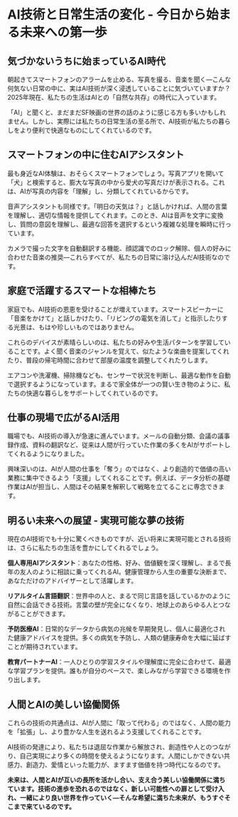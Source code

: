 # AI技術と日常生活の変化 - 今日から始まる未来への第一歩

## 気づかないうちに始まっているAI時代

朝起きてスマートフォンのアラームを止める、写真を撮る、音楽を聞く—こんな何気ない日常の中に、実はAI技術が深く浸透していることに気づいていますか？2025年現在、私たちの生活はAIとの「自然な共存」の時代に入っています。

「AI」と聞くと、まだまだSF映画の世界の話のように感じる方も多いかもしれません。しかし、実際には私たちの日常生活の至る所で、AI技術が私たちの暮らしをより便利で快適なものにしてくれているのです。

## スマートフォンの中に住むAIアシスタント

最も身近なAI体験は、おそらくスマートフォンでしょう。写真アプリを開いて「犬」と検索すると、膨大な写真の中から愛犬の写真だけが表示される。これは、AIが写真の内容を「理解」し、分類してくれているからです。

音声アシスタントも同様です。「明日の天気は？」と話しかければ、人間の言葉を理解し、適切な情報を提供してくれます。このとき、AIは音声を文字に変換し、質問の意図を理解し、最適な回答を選択するという複雑な処理を瞬時に行っています。

カメラで撮った文字を自動翻訳する機能、顔認識でのロック解除、個人の好みに合わせた音楽の推奨—これらすべてが、私たちの日常に溶け込んだAI技術なのです。

## 家庭で活躍するスマートな相棒たち

家庭でも、AI技術の恩恵を受けることが増えています。スマートスピーカーに「音楽をかけて」と話しかけたり、「リビングの電気を消して」と指示したりする光景は、もはや珍しいものではありません。

これらのデバイスが素晴らしいのは、私たちの好みや生活パターンを学習していることです。よく聞く音楽のジャンルを覚えて、似たような楽曲を提案してくれたり、普段の帰宅時間に合わせて部屋の温度を調整してくれたりします。

エアコンや洗濯機、掃除機なども、センサーで状況を判断し、最適な動作を自動で選択するようになっています。まるで家全体が一つの賢い生き物のように、私たちの快適な暮らしをサポートしてくれているのです。

## 仕事の現場で広がるAI活用

職場でも、AI技術の導入が急速に進んでいます。メールの自動分類、会議の議事録作成、資料の翻訳など、従来は人間が行っていた作業の多くをAIがサポートしてくれるようになりました。

興味深いのは、AIが人間の仕事を「奪う」のではなく、より創造的で価値の高い業務に集中できるよう「支援」してくれることです。例えば、データ分析の基礎作業はAIが担当し、人間はその結果を解釈して戦略を立てることに専念できます。

## 明るい未来への展望 - 実現可能な夢の技術

現在のAI技術でも十分に驚くべきものですが、近い将来に実現可能とされる技術は、さらに私たちの生活を豊かにしてくれるでしょう。

**個人専用AIアシスタント**：あなたの性格、好み、価値観を深く理解し、まるで長年の友人のように相談に乗ってくれるAI。健康管理から人生の重要な決断まで、あなただけのアドバイザーとして活躍します。

**リアルタイム言語翻訳**：世界中の人と、まるで同じ言語を話しているかのように自然に会話できる技術。言葉の壁が完全になくなり、地球上のあらゆる人とつながることができます。

**予防医療AI**：日常的なデータから病気の兆候を早期発見し、個人に最適化された健康アドバイスを提供。多くの病気を予防し、人類の健康寿命を大幅に延ばすことが期待されています。

**教育パートナーAI**：一人ひとりの学習スタイルや理解度に完全に合わせて、最適な学習プランを提供。誰もが自分のペースで、楽しみながら学習できる環境を作り出します。

## 人間とAIの美しい協働関係

これらの技術の共通点は、AIが人間に「取って代わる」のではなく、人間の能力を「拡張」し、より豊かな人生を送れるよう支援してくれることです。

AI技術の発達により、私たちは退屈な作業から解放され、創造性や人とのつながり、自己実現により多くの時間を使えるようになります。人間にしかできない共感力、創造力、愛情といった能力が、ますます価値を持つ時代になるのです。

**未来は、人間とAIが互いの長所を活かし合い、支え合う美しい協働関係に満ちています。技術の進歩を恐れるのではなく、新しい可能性への扉として受け入れ、一緒により良い世界を作っていく—そんな希望に満ちた未来が、もうすぐそこまで来ているのです。**